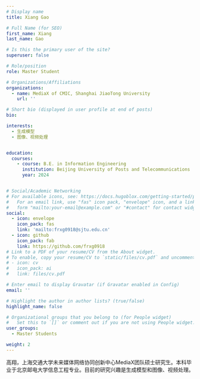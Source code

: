 ```yaml
---
# Display name
title: Xiang Gao

# Full Name (for SEO)
first_name: Xiang
last_name: Gao

# Is this the primary user of the site?
superuser: false

# Role/position
role: Master Student

# Organizations/Affiliations
organizations:
  - name: MediaX of CMIC, Shanghai JiaoTong University
    url: ''

# Short bio (displayed in user profile at end of posts)
bio: 

interests:
  - 生成模型
  - 图像、视频处理


education:
  courses:
    - course: B.E. in Information Engineering
      institution: Beijing University of Posts and Telecommunications
      year: 2024


# Social/Academic Networking
# For available icons, see: https://docs.hugoblox.com/getting-started/page-builder/#icons
#   For an email link, use "fas" icon pack, "envelope" icon, and a link in the
#   form "mailto:your-email@example.com" or "#contact" for contact widget.
social:
  - icon: envelope
    icon_pack: fas
    link: 'mailto:frxg0918@sjtu.edu.cn'
  - icon: github
    icon_pack: fab
    link: https://github.com/frxg0918
# Link to a PDF of your resume/CV from the About widget.
# To enable, copy your resume/CV to `static/files/cv.pdf` and uncomment the lines below.
# - icon: cv
#   icon_pack: ai
#   link: files/cv.pdf

# Enter email to display Gravatar (if Gravatar enabled in Config)
email: ''

# Highlight the author in author lists? (true/false)
highlight_name: false

# Organizational groups that you belong to (for People widget)
#   Set this to `[]` or comment out if you are not using People widget.
user_groups:
  - Master Students

weight: 2
---
```


高翔，上海交通大学未来媒体网络协同创新中心MediaX团队硕士研究生。本科毕业于北京邮电大学信息工程专业。目前的研究兴趣是生成模型和图像、视频处理。